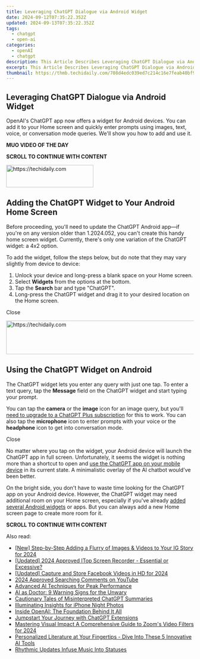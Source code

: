 ```yaml
---
title: Leveraging ChatGPT Dialogue via Android Widget
date: 2024-09-12T07:35:22.352Z
updated: 2024-09-13T07:35:22.352Z
tags:
  - chatgpt
  - open-ai
categories:
  - openAI
  - chatgpt
description: This Article Describes Leveraging ChatGPT Dialogue via Android Widget
excerpt: This Article Describes Leveraging ChatGPT Dialogue via Android Widget
thumbnail: https://thmb.techidaily.com/708d4edc039ed7c214c16e7feab40bf91a645580b8d3db79c4bbb485b6d5ebd5.png
---
```


## Leveraging ChatGPT Dialogue via Android Widget

 OpenAI's ChatGPT app now offers a widget for Android devices. You can add it to your Home screen and quickly enter prompts using images, text, voice, or conversation mode queries. We'll show you how to add and use it.

**MUO VIDEO OF THE DAY**

**SCROLL TO CONTINUE WITH CONTENT**

<!-- affiliate ads begin -->
<a href="https://25home.pxf.io/c/5597632/2123471/16836" target="_top" id="2123471">
  <img src="//a.impactradius-go.com/display-ad/16836-2123471" border="0" alt="https://techidaily.com" width="234" height="60"/>
</a>
<img height="0" width="0" src="https://25home.pxf.io/i/5597632/2123471/16836" style="position:absolute;visibility:hidden;" border="0" />
<!-- affiliate ads end -->

## Adding the ChatGPT Widget to Your Android Home Screen

 Before proceeding, you'll need to update the ChatGPT Android app—if you're on any version older than 1.2024.052, you can't create this handy home screen widget. Currently, there's only one variation of the ChatGPT widget: a 4x2 option.

 To add the widget, follow the steps below, but do note that they may vary slightly from device to device:

1. Unlock your device and long-press a blank space on your Home screen.
2. Select **Widgets** from the options at the bottom.
3. Tap the **Search** bar and type "ChatGPT".
4. Long-press the ChatGPT widget and drag it to your desired location on the Home screen.

Close

<!-- affiliate ads begin -->
<a href="https://appsumo.8odi.net/c/5597632/2118319/7443" target="_top" id="2118319">
  <img src="//a.impactradius-go.com/display-ad/7443-2118319" border="0" alt="https://techidaily.com" width="728" height="90"/>
</a>
<img height="0" width="0" src="https://appsumo.8odi.net/i/5597632/2118319/7443" style="position:absolute;visibility:hidden;" border="0" />
<!-- affiliate ads end -->

## Using the ChatGPT Widget on Android

 The ChatGPT widget lets you enter any query with just one tap. To enter a text query, tap the **Message** field on the ChatGPT widget and start typing your prompt.

 You can tap the **camera** or the **image** icon for an image query, but you'll [need to upgrade to a ChatGPT Plus subscription](https://www.makeuseof.com/reasons-you-should-upgrade-chatgpt-plus/) for this to work. You can also tap the **microphone** icon to enter prompts with your voice or the **headphone** icon to get into conversation mode.

Close

 No matter where you tap on the widget, your Android device will launch the ChatGPT app in full screen. Unfortunately, it seems the widget is nothing more than a shortcut to open and [use the ChatGPT app on your mobile device](https://www.makeuseof.com/how-to-use-chatgpt-on-android-and-ios/) in its current state. A minimalistic overlay of the AI chatbot would've been better.

 On the bright side, you don't have to waste time looking for the ChatGPT app on your Android device. However, the ChatGPT widget may need additional room on your Home screen, especially if you've already [added several Android widgets](https://www.makeuseof.com/how-to-add-widgets-android/) or apps. But you can always add a new Home screen page to create more room for it.

**SCROLL TO CONTINUE WITH CONTENT**

<ins class="adsbygoogle"
     style="display:block"
     data-ad-format="autorelaxed"
     data-ad-client="ca-pub-7571918770474297"
     data-ad-slot="1223367746"></ins>

<ins class="adsbygoogle"
     style="display:block"
     data-ad-client="ca-pub-7571918770474297"
     data-ad-slot="8358498916"
     data-ad-format="auto"
     data-full-width-responsive="true"></ins>

<span class="atpl-alsoreadstyle">Also read:</span>
<div><ul>
<li><a href="https://instagram-clips.techidaily.com/new-step-by-step-adding-a-flurry-of-images-and-videos-to-your-ig-story-for-2024/"><u>[New] Step-by-Step Adding a Flurry of Images & Videos to Your IG Story for 2024</u></a></li>
<li><a href="https://screen-activity-recording.techidaily.com/updated-2024-approved-itop-screen-recorder-essential-or-excessive/"><u>[Updated] 2024 Approved ITop Screen Recorder - Essential or Excessive?</u></a></li>
<li><a href="https://facebook-video-content.techidaily.com/updated-capture-and-store-facebook-videos-in-hd-for-2024/"><u>[Updated] Capture and Store Facebook Videos in HD for 2024</u></a></li>
<li><a href="https://youtube-zero.techidaily.com/approved-searching-comments-on-youtube/"><u>2024 Approved Searching Comments on YouTube</u></a></li>
<li><a href="https://tech-savvy.techidaily.com/advanced-ai-techniques-for-peak-performance/"><u>Advanced AI Techniques for Peak Performance</u></a></li>
<li><a href="https://tech-savvy.techidaily.com/ai-as-doctor-9-warning-signs-for-the-unwary/"><u>AI as Doctor: 9 Warning Signs for the Unwary</u></a></li>
<li><a href="https://tech-savvy.techidaily.com/cautionary-tales-of-misinterpreted-chatgpt-summaries/"><u>Cautionary Tales of Misinterpreted ChatGPT Summaries</u></a></li>
<li><a href="https://fox-links.techidaily.com/illuminating-insights-for-iphone-night-photos/"><u>Illuminating Insights for iPhone Night Photos</u></a></li>
<li><a href="https://tech-savvy.techidaily.com/inside-openai-the-foundation-behind-it-all/"><u>Inside OpenAI: The Foundation Behind It All</u></a></li>
<li><a href="https://tech-savvy.techidaily.com/jumpstart-your-journey-with-chatgpt-extensions/"><u>Jumpstart Your Journey with ChatGPT Extensions</u></a></li>
<li><a href="https://fox-info.techidaily.com/mastering-visual-impact-a-comprehensive-guide-to-zooms-video-filters-for-2024/"><u>Mastering Visual Impact A Comprehensive Guide to Zoom's Video Filters for 2024</u></a></li>
<li><a href="https://tech-savvy.techidaily.com/personalized-literature-at-your-fingertips-dive-into-these-5-innovative-ai-tools/"><u>Personalized Literature at Your Fingertips - Dive Into These 5 Innovative AI Tools</u></a></li>
<li><a href="https://extra-hints.techidaily.com/rhythmic-updates-infuse-music-into-statuses/"><u>Rhythmic Updates Infuse Music Into Statuses</u></a></li>
</ul></div>

